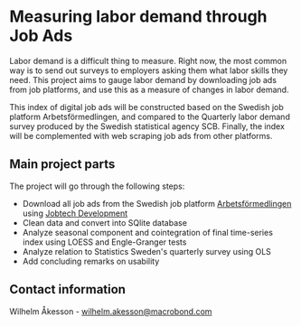 # Measuring labor demand through Job Ads

Labor demand is a difficult thing to measure. Right now, the most common way is to send out surveys to employers asking them what labor skills they need. This project aims to gauge labor demand by downloading job ads from job platforms, and use this as a measure of changes in labor demand. 

This index of digital job ads will be constructed based on the Swedish job platform Arbetsförmedlingen, and compared to the Quarterly labor demand survey produced by the Swedish statistical agency SCB. Finally, the index will be complemented with web scraping job ads from other platforms.

## Main project parts

The project will go through the following steps:

 - Download all job ads from the Swedish job platform [Arbetsförmedlingen](https://arbetsformedlingen.se/) using [Jobtech Development](https://jobtechdev.se/)
 - Clean data and convert into SQlite database
 - Analyze seasonal component and cointegration of final time-series index using LOESS and Engle-Granger tests
 - Analyze relation to Statistics Sweden's quarterly survey using OLS
 - Add concluding remarks on usability 
 
 ## Contact information
 
 Wilhelm Åkesson - wilhelm.akesson@macrobond.com
 

